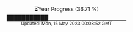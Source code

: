 <p align="center">
⏳Year Progress (36.71 %) <br>
███████████▁▁▁▁▁▁▁▁▁▁▁▁▁▁▁▁▁▁▁ <br>
<sub>Updated: Mon, 15 May 2023 00:08:52 GMT</sub>
</p>

